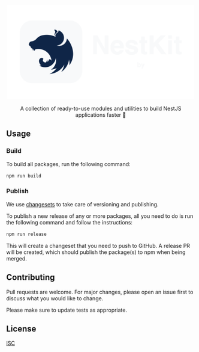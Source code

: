 <p align="center">
    <picture>
        <source media="(prefers-color-scheme: dark)" srcset="docs/images/logo/dark.png">
        <source media="(prefers-color-scheme: light)" srcset="docs/images/logo/light.png">
        <img src="docs/images/logo/dark.png" alt="NestKit" width="500">
    </picture>
</p>

<p align="center">
    A collection of ready-to-use modules and utilities to build NestJS applications faster 🚀
</p>

## Usage

### Build

To build all packages, run the following command:

```bash
npm run build
```

### Publish

We use [changesets](https://github.com/changesets/changesets) to take care of versioning and publishing.

To publish a new release of any or more packages, all you need to do is run the following command and follow the instructions:

```bash
npm run release
```

This will create a changeset that you need to push to GitHub. A release PR will be created, which should publish the package(s) to npm when being merged.

## Contributing

Pull requests are welcome. For major changes, please open an issue first
to discuss what you would like to change.

Please make sure to update tests as appropriate.

## License

[ISC](LICENSE.md)
